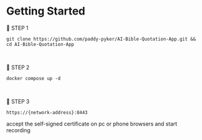 # Getting Started

🎯 STEP 1

    git clone https://github.com/paddy-pyker/AI-Bible-Quotation-App.git && cd AI-Bible-Quotation-App


<br>

🎯 STEP 2

    docker compose up -d

<br>

🎯 STEP 3

    https://{network-address}:8443

accept the self-signed certificate on pc or phone browsers and start recording
